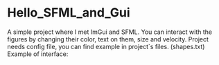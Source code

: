 # Hello_SFML_and_Gui
A simple project where I met ImGui and SFML. 
You can interact with the figures by changing their color, text on them, size and velocity.
Project needs config file, you can find example in project`s files. (shapes.txt)
Example of interface:
![]()
